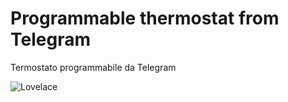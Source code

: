 
# Programmable thermostat from Telegram
Termostato programmabile da Telegram

![Lovelace](https://i.imgur.com/FcgOm4I.jpg)
